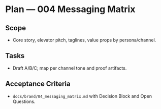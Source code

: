 # Plan — 004 Messaging Matrix

## Scope
- Core story, elevator pitch, taglines, value props by persona/channel.

## Tasks
- Draft A/B/C; map per channel tone and proof artifacts.

## Acceptance Criteria
- `docs/brand/04_messaging_matrix.md` with Decision Block and Open Questions.

